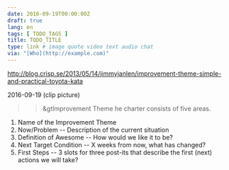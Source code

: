 ```yaml
---
date: 2016-09-19T00:00:00Z
draft: true
lang: en
tags: [ TODO_TAGS ]
title: TODO_TITLE
type: link # image quote video text audio chat
via: "[Who](http://example.com)"
---
```


<http://blog.crisp.se/2013/05/14/jimmyjanlen/improvement-theme-simple-and-practical-toyota-kata>

2016-09-19
(clip picture)
>>&gtImprovement Theme
he charter consists of five areas.
1. Name of the Improvement Theme
2. Now/Problem -- Description of the current situation
3. Definition of Awesome -- How would we like it to be?
4. Next Target Condition -- X weeks from now, what has changed?
5. First Steps -- 3 slots for three post-its that describe the first (next) actions we will take?

